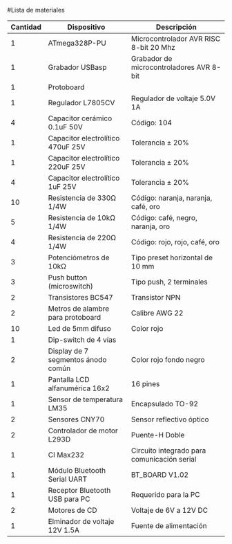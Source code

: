 #Lista de materiales

| Cantidad | Dispositivo | Descripción |
|---|---|---|
| 1 | ATmega328P-PU | Microcontrolador AVR RISC 8-bit 20 Mhz |
| 1 | Grabador USBasp | Grabador de microcontroladores AVR 8-bit |
| 1 | Protoboard | |
| 1 | Regulador L7805CV | Regulador de voltaje 5.0V 1A |
| 4 | Capacitor cerámico 0.1uF 50V | Código: 104 |
| 1 | Capacitor electrolítico 470uF 25V | Tolerancia ± 20% |
| 1 | Capacitor electrolítico 220uF 25V | Tolerancia ± 20% |
| 4 | Capacitor electrolítico 1uF 25V | Tolerancia ± 20% |
| 10 | Resistencia de 330Ω 1/4W | Código: naranja, naranja, café, oro |
| 5 | Resistencia de 10kΩ 1/4W | Código: café, negro, naranja, oro |
| 4 | Resistencia de 220Ω 1/4W | Código: rojo, rojo, café, oro| 
| 3 | Potenciómetros de 10kΩ | Tipo preset horizontal de 10 mm |
| 3 | Push button (microswitch) | Tipo push, 2 terminales |
| 2 | Transistores BC547 | Transistor NPN |
| 2 | Metros de alambre para protoboard | Calibre AWG 22 |
| 10 | Led de 5mm difuso | Color rojo|
| 1 | Dip-switch de 4 vías | |
| 2 | Display de 7 segmentos ánodo común | Color rojo fondo negro |
| 1 | Pantalla LCD alfanumérica 16x2 | 16 pines |
| 1 | Sensor de temperatura LM35 | Encapsulado TO-92|
| 2 | Sensores CNY70 | Sensor reflectivo óptico |
| 2 | Controlador de motor L293D | Puente-H Doble |
| 1 | CI Max232 | Circuito integrado para comunicación serial |
| 1 | Módulo Bluetooth Serial UART | BT_BOARD V1.02 |
| 1 | Receptor Bluetooth USB para PC | Requerido para la PC |
| 2 | Motores de CD | Voltaje de 6V a 12V DC|
| 1 | Elminador de voltaje 12V 1.5A | Fuente de alimentación | 
